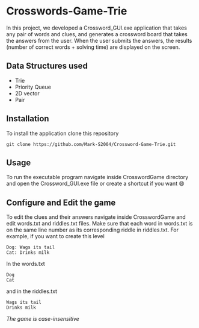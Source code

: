 # Crosswords-Game-Trie

In this project, we developed a Crossword_GUI.exe application that takes any pair of words and clues, and generates a crossword board that takes the answers from the user. When the user submits the answers, the results (number of correct words + solving time) are displayed on the screen.

## Data Structures used

- Trie
- Priority Queue
- 2D vector
- Pair

## Installation

To install the application clone this repository
```
git clone https://github.com/Mark-S2004/Crossword-Game-Trie.git
```

## Usage

To run the executable program navigate inside CrosswordGame directory and open the Crossword_GUI.exe file or create a shortcut if you want 😄

## Configure and Edit the game

To edit the clues and their answers navigate inside CrosswordGame and edit words.txt and riddles.txt files. Make sure that each word in words.txt is on the same line number as its corresponding riddle in riddles.txt.
For example, if you want to create this level
```
Dog: Wags its tail
Cat: Drinks milk
```
In the words.txt
```
Dog
Cat
```
and in the riddles.txt
```
Wags its tail
Drinks milk
```
*The game is case-insensitive*

